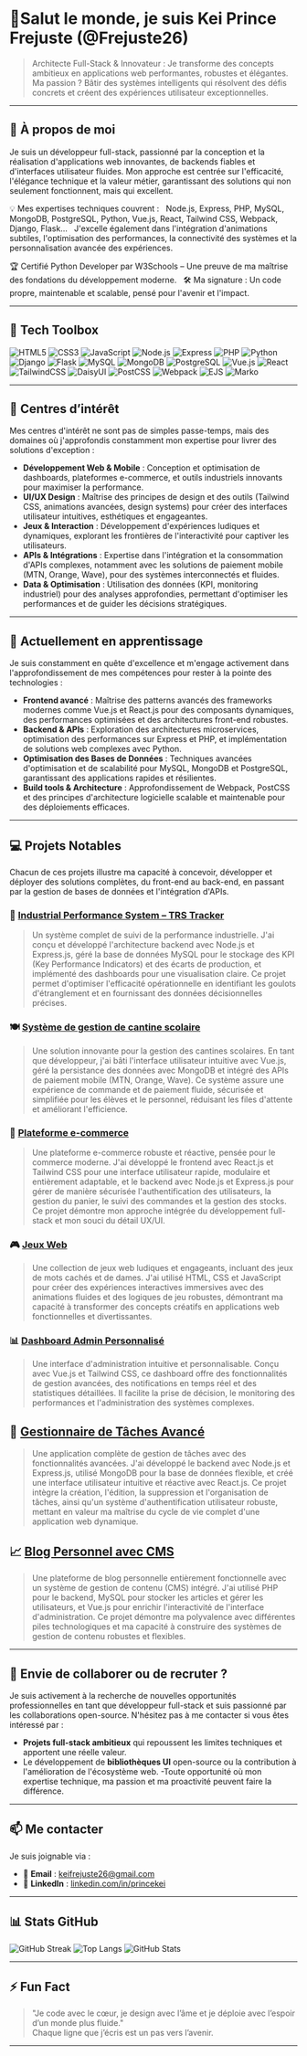 # 👋Salut le monde, je suis Kei Prince Frejuste (@Frejuste26)

> Architecte Full-Stack & Innovateur : Je transforme des concepts ambitieux en applications web performantes, robustes et élégantes. Ma passion ? Bâtir des systèmes intelligents qui résolvent des défis concrets et créent des expériences utilisateur exceptionnelles.

---

## 🚀 À propos de moi

Je suis un développeur full-stack, passionné par la conception et la réalisation d'applications web innovantes, de backends fiables et d'interfaces utilisateur fluides. Mon approche est centrée sur l'efficacité, l'élégance technique et la valeur métier, garantissant des solutions qui non seulement fonctionnent, mais qui excellent.

💡 Mes expertises techniques couvrent :  
Node.js, Express, PHP, MySQL, MongoDB, PostgreSQL, Python, Vue.js, React, Tailwind CSS, Webpack, Django, Flask...  
J'excelle également dans l'intégration d'animations subtiles, l'optimisation des performances, la connectivité des systèmes et la personnalisation avancée des expériences.

🏆 Certifié Python Developer par W3Schools – Une preuve de ma maîtrise des fondations du développement moderne.  
🛠️ Ma signature : Un code propre, maintenable et scalable, pensé pour l'avenir et l'impact.

---

## 🧰 Tech Toolbox

![HTML5](https://img.shields.io/badge/HTML5-E34F26?style=for-the-badge&logo=html5&logoColor=white)
![CSS3](https://img.shields.io/badge/CSS3-1572B6?style=for-the-badge&logo=css3&logoColor=white)
![JavaScript](https://img.shields.io/badge/JavaScript-F7DF1E?style=for-the-badge&logo=javascript&logoColor=black)
![Node.js](https://img.shields.io/badge/Node.js-339933?style=for-the-badge&logo=nodedotjs&logoColor=white)
![Express](https://img.shields.io/badge/Express.js-000000?style=for-the-badge&logo=express&logoColor=white)
![PHP](https://img.shields.io/badge/PHP-777BB4?style=for-the-badge&logo=php&logoColor=white)
![Python](https://img.shields.io/badge/Python-3776AB?style=for-the-badge&logo=python&logoColor=white)
![Django](https://img.shields.io/badge/Django-092E20?style=for-the-badge&logo=django&logoColor=white)
![Flask](https://img.shields.io/badge/Flask-000000?style=for-the-badge&logo=flask&logoColor=white)
![MySQL](https://img.shields.io/badge/MySQL-005C84?style=for-the-badge&logo=mysql&logoColor=white)
![MongoDB](https://img.shields.io/badge/MongoDB-4EA94B?style=for-the-badge&logo=mongodb&logoColor=white)
![PostgreSQL](https://img.shields.io/badge/PostgreSQL-336791?style=for-the-badge&logo=postgresql&logoColor=white)
![Vue.js](https://img.shields.io/badge/Vue.js-35495E?style=for-the-badge&logo=vue.js&logoColor=4FC08D)
![React](https://img.shields.io/badge/React-20232A?style=for-the-badge&logo=react&logoColor=61DAFB)
![TailwindCSS](https://img.shields.io/badge/Tailwind_CSS-06B6D4?style=for-the-badge&logo=tailwind-css&logoColor=white)
![DaisyUI](https://img.shields.io/badge/DaisyUI-7E22CE?style=for-the-badge&logo=tailwind-css&logoColor=white)
![PostCSS](https://img.shields.io/badge/PostCSS-DD3A0A?style=for-the-badge&logo=postcss&logoColor=white)
![Webpack](https://img.shields.io/badge/Webpack-8DD6F9?style=for-the-badge&logo=webpack&logoColor=black)
![EJS](https://img.shields.io/badge/EJS-3178C6?style=for-the-badge&logo=ejs&logoColor=white)
![Marko](https://img.shields.io/badge/Marko-0E83CD?style=for-the-badge&logo=marko&logoColor=white)

---

## 👀 Centres d’intérêt

Mes centres d'intérêt ne sont pas de simples passe-temps, mais des domaines où j'approfondis constamment mon expertise pour livrer des solutions d'exception :
- **Développement Web & Mobile** : Conception et optimisation de dashboards, plateformes e-commerce, et outils industriels innovants pour maximiser la performance.
- **UI/UX Design** :  Maîtrise des principes de design et des outils (Tailwind CSS, animations avancées, design systems) pour créer des interfaces utilisateur intuitives, esthétiques et engageantes.
- **Jeux & Interaction** :  Développement d'expériences ludiques et dynamiques, explorant les frontières de l'interactivité pour captiver les utilisateurs.
- **APIs & Intégrations** :  Expertise dans l'intégration et la consommation d'APIs complexes, notamment avec les solutions de paiement mobile (MTN, Orange, Wave), pour des systèmes interconnectés et fluides.
- **Data & Optimisation** : Utilisation des données (KPI, monitoring industriel) pour des analyses approfondies, permettant d'optimiser les performances et de guider les décisions stratégiques.

---

## 🌱 Actuellement en apprentissage

Je suis constamment en quête d'excellence et m'engage activement dans l'approfondissement de mes compétences pour rester à la pointe des technologies :
- **Frontend avancé** : Maîtrise des patterns avancés des frameworks modernes comme Vue.js et React.js pour des composants dynamiques, des performances optimisées et des architectures front-end robustes.
- **Backend & APIs** : Exploration des architectures microservices, optimisation des performances sur Express et PHP, et implémentation de solutions web complexes avec Python.
- **Optimisation des Bases de Données** : Techniques avancées d'optimisation et de scalabilité pour MySQL, MongoDB et PostgreSQL, garantissant des applications rapides et résilientes.
- **Build tools & Architecture** : Approfondissement de Webpack, PostCSS et des principes d'architecture logicielle scalable et maintenable pour des déploiements efficaces.

---

## 💻 Projets Notables

Chacun de ces projets illustre ma capacité à concevoir, développer et déployer des solutions complètes, du front-end au back-end, en passant par la gestion de bases de données et l'intégration d'APIs.

### 🎯 [Industrial Performance System – TRS Tracker](#)
> Un système complet de suivi de la performance industrielle. J'ai conçu et développé l'architecture backend avec Node.js et Express.js, géré la base de données MySQL pour le stockage des KPI (Key Performance Indicators) et des écarts de production, et implémenté des dashboards pour une visualisation claire. Ce projet permet d'optimiser l'efficacité opérationnelle en identifiant les goulots d'étranglement et en fournissant des données décisionnelles précises.
### 🍽️ [Système de gestion de cantine scolaire](#)
> Une solution innovante pour la gestion des cantines scolaires. En tant que développeur, j'ai bâti l'interface utilisateur intuitive avec Vue.js, géré la persistance des données avec MongoDB et intégré des APIs de paiement mobile (MTN, Orange, Wave). Ce système assure une expérience de commande et de paiement fluide, sécurisée et simplifiée pour les élèves et le personnel, réduisant les files d'attente et améliorant l'efficience. 
### 🛒 [Plateforme e-commerce](#)
> Une plateforme e-commerce robuste et réactive, pensée pour le commerce moderne. J'ai développé le frontend avec React.js et Tailwind CSS pour une interface utilisateur rapide, modulaire et entièrement adaptable, et le backend avec Node.js et Express.js pour gérer de manière sécurisée l'authentification des utilisateurs, la gestion du panier, le suivi des commandes et la gestion des stocks. Ce projet démontre mon approche intégrée du développement full-stack et mon souci du détail UX/UI.
### 🎮 [Jeux Web](#)
> Une collection de jeux web ludiques et engageants, incluant des jeux de mots cachés et de dames. J'ai utilisé HTML, CSS et JavaScript pour créer des expériences interactives immersives avec des animations fluides et des logiques de jeu robustes, démontrant ma capacité à transformer des concepts créatifs en applications web fonctionnelles et divertissantes.
### 📊 [Dashboard Admin Personnalisé](#)
> Une interface d'administration intuitive et personnalisable. Conçu avec Vue.js et Tailwind CSS, ce dashboard offre des fonctionnalités de gestion avancées, des notifications en temps réel et des statistiques détaillées. Il facilite la prise de décision, le monitoring des performances et l'administration des systèmes complexes.

## 🚀 [Gestionnaire de Tâches Avancé](#)
> Une application complète de gestion de tâches avec des fonctionnalités avancées. J'ai développé le backend avec Node.js et Express.js, utilisé MongoDB pour la base de données flexible, et créé une interface utilisateur intuitive et réactive avec React.js. Ce projet intègre la création, l'édition, la suppression et l'organisation de tâches, ainsi qu'un système d'authentification utilisateur robuste, mettant en valeur ma maîtrise du cycle de vie complet d'une application web dynamique.

## 📈 [Blog Personnel avec CMS](#)
> Une plateforme de blog personnelle entièrement fonctionnelle avec un système de gestion de contenu (CMS) intégré. J'ai utilisé PHP pour le backend, MySQL pour stocker les articles et gérer les utilisateurs, et Vue.js pour enrichir l'interactivité de l'interface d'administration. Ce projet démontre ma polyvalence avec différentes piles technologiques et ma capacité à construire des systèmes de gestion de contenu robustes et flexibles.

---

## 🤝 Envie de collaborer ou de recruter ?

Je suis activement à la recherche de nouvelles opportunités professionnelles en tant que développeur full-stack et suis passionné par les collaborations open-source.
N'hésitez pas à me contacter si vous êtes intéressé par :
- **Projets full-stack ambitieux** qui repoussent les limites techniques et apportent une réelle valeur.
- Le développement de **bibliothèques UI** open-source ou la contribution à l'amélioration de l'écosystème web. 
-Toute opportunité où mon expertise technique, ma passion et ma proactivité peuvent faire la différence.

---

## 📫 Me contacter

Je suis joignable via :
- 📧 **Email** : keifrejuste26@gmail.com  
- 💼 **LinkedIn** : [linkedin.com/in/princekei](https://www.linkedin.com/in/princekei/)

---

## 📊 Stats GitHub

![GitHub Streak](https://streak-stats.demolab.com/?user=Frejuste26&theme=radical)
![Top Langs](https://github-readme-stats.vercel.app/api/top-langs/?username=Frejuste26&layout=compact&theme=radical)
![GitHub Stats](https://github-readme-stats.vercel.app/api?username=Frejuste26&show_icons=true&theme=radical)

---

## ⚡ Fun Fact

> "Je code avec le cœur, je design avec l’âme et je déploie avec l’espoir d’un monde plus fluide."  
> Chaque ligne que j’écris est un pas vers l’avenir.

---

